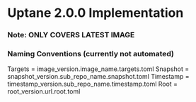 Uptane 2.0.0 Implementation
======
### Note: ONLY COVERS LATEST IMAGE

### Naming Conventions (currently not automated)
Targets = image_version.image_name.targets.toml
Snapshot = snapshot_version.sub_repo_name.snapshot.toml
Timestamp = timestamp_version.sub_repo_name.timestamp.toml 
Root = root_version.url.root.toml
